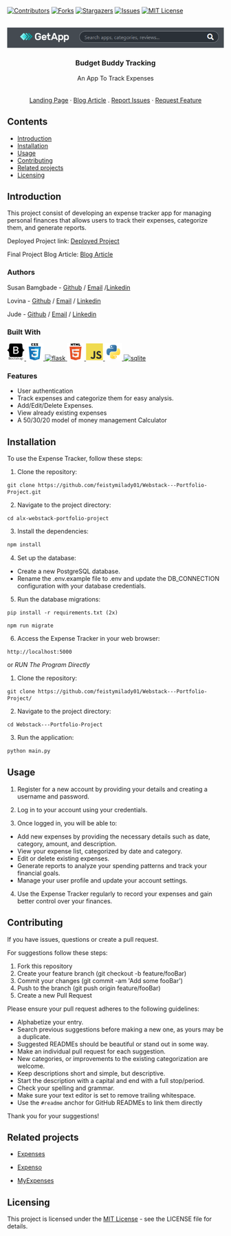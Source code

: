 [![Contributors][contributors-shield]][contributors-url]
[![Forks][forks-shield]][forks-url]
[![Stargazers][stars-shield]][stars-url]
[![Issues][issues-shield]][issues-url]
[![MIT License][license-shield]][license-url]

<br />
<div align="center">
  <a href="https://github.com/feistymilady01/Webstack---Portfolio-Project/">
    <img src="https://github.com/feistymilady01/GetBudgetbuddyApp/blob/master/Getapp_Alx.PNG">
  </a>

  <h3 align="center">Budget Buddy Tracking</h3></h3>

  <p align="center">
    An App To Track Expenses
    <br />
    <br />
    <br />
    <a href="http://thehacker1.pythonanywhere.com/">Landing Page</a>
    ·
    <a href="">Blog Article</a>
    .
    <a href="https://github.com/feistymilady01/Webstack---Portfolio-Project/issues">Report Issues</a>
    ·
    <a href="https://github.com/feistymilady01/Webstack---Portfolio-Project/issues">Request Feature</a>
  </p>
</div>

## Contents

- [Introduction](#introduction)
- [Installation](#installation)
- [Usage](#usage)
- [Contributing](#contributing)
- [Related projects](#related-projects)
- [Licensing](#licensing)

## Introduction

This project consist of developing an expense tracker app for managing personal finances that allows users to track their expenses, categorize them, and generate reports.

Deployed Project link: [Deployed Project](https://watch.screencastify.com/v/ZX2Sxa7mAuOpo4VnWKyU)

Final Project Blog Article: [Blog Article]()

### Authors

Susan Bamgbade - [Github](https://github.com/feistymilady01) / [Email](pricelessblinks@gmail.com) /[Linkedin](https://www.linkedin.com/in/)

Lovina - [Github](https://github.com/) / [Email](mails4vina@gmail.com) / [Linkedin](https://www.linkedin.com/in/)

Jude - [Github](https://github.com/) / [Email](Nwabudikejude1@gmail.com) / [Linkedin](https://www.linkedin.com/in/)

### Built With

<p align="left"> <a href="https://getbootstrap.com" target="_blank" rel="noreferrer"> <img src="https://raw.githubusercontent.com/devicons/devicon/master/icons/bootstrap/bootstrap-plain-wordmark.svg" alt="bootstrap" width="40" height="40"/> </a> <a href="https://www.w3schools.com/css/" target="_blank" rel="noreferrer"> <img src="https://raw.githubusercontent.com/devicons/devicon/master/icons/css3/css3-original-wordmark.svg" alt="css3" width="40" height="40"/> </a> <a href="https://flask.palletsprojects.com/" target="_blank" rel="noreferrer"> <img src="https://www.vectorlogo.zone/logos/pocoo_flask/pocoo_flask-icon.svg" alt="flask" width="40" height="40"/> </a> <a href="https://www.w3.org/html/" target="_blank" rel="noreferrer"> <img src="https://raw.githubusercontent.com/devicons/devicon/master/icons/html5/html5-original-wordmark.svg" alt="html5" width="40" height="40"/> </a> <a href="https://developer.mozilla.org/en-US/docs/Web/JavaScript" target="_blank" rel="noreferrer"> <img src="https://raw.githubusercontent.com/devicons/devicon/master/icons/javascript/javascript-original.svg" alt="javascript" width="40" height="40"/> </a> <a href="https://www.python.org" target="_blank" rel="noreferrer"> <img src="https://raw.githubusercontent.com/devicons/devicon/master/icons/python/python-original.svg" alt="python" width="40" height="40"/> </a> <a href="https://www.sqlite.org/" target="_blank" rel="noreferrer"> <img src="https://www.vectorlogo.zone/logos/sqlite/sqlite-icon.svg" alt="sqlite" width="40" height="40"/> </a> </p>

### Features

- User authentication
- Track expenses and categorize them for easy analysis.
- Add/Edit/Delete Expenses.
- View already existing expenses
- A 50/30/20 model of money management Calculator

## Installation

To use the Expense Tracker, follow these steps:

1. Clone the repository:

```shell
git clone https://github.com/feistymilady01/Webstack---Portfolio-Project.git
```

2. Navigate to the project directory:

```shell
cd alx-webstack-portfolio-project
```
3. Install the dependencies:
``` bash
npm install
```
4. Set up the database:

- Create a new PostgreSQL database.
- Rename the .env.example file to .env and update the DB_CONNECTION configuration with your database credentials.

5. Run the database migrations:
```
pip install -r requirements.txt (2x)
```

``` shell
npm run migrate
```

6. Access the Expense Tracker in your web browser:

``` arduino
http://localhost:5000
```
or *RUN The Program Directly*

1. Clone the repository:

```shell
git clone https://github.com/feistymilady01/Webstack---Portfolio-Project/
```

2. Navigate to the project directory:

```shell
cd Webstack---Portfolio-Project
```
3. Run the application:

``` python
python main.py
```

## Usage

1. Register for a new account by providing your details and creating a username and password.

2. Log in to your account using your credentials.

3. Once logged in, you will be able to:

- Add new expenses by providing the necessary details such as date, category, amount, and description.
- View your expense list, categorized by date and category.
- Edit or delete existing expenses.
- Generate reports to analyze your spending patterns and track your financial goals.
- Manage your user profile and update your account settings.

4. Use the Expense Tracker regularly to record your expenses and gain better control over your finances.

## Contributing

If you have issues, questions or create a pull request.

For suggestions follow these steps:

1. Fork this repository
2. Create your feature branch (git checkout -b feature/fooBar)
3. Commit your changes (git commit -am 'Add some fooBar')
4. Push to the branch (git push origin feature/fooBar)
5. Create a new Pull Request

Please ensure your pull request adheres to the following guidelines:

- Alphabetize your entry.
- Search previous suggestions before making a new one, as yours may be a duplicate.
- Suggested READMEs should be beautiful or stand out in some way.
- Make an individual pull request for each suggestion.
- New categories, or improvements to the existing categorization are welcome.
- Keep descriptions short and simple, but descriptive.
- Start the description with a capital and end with a full stop/period.
- Check your spelling and grammar.
- Make sure your text editor is set to remove trailing whitespace.
- Use the `#readme` anchor for GitHub READMEs to link them directly

Thank you for your suggestions!

## Related projects

- [Expenses](https://github.com/jakubgarfield/expenses)

- [Expenso](https://github.com/Spikeysanju/Expenso)

- [MyExpenses](https://github.com/mtotschnig/MyExpenses)

## Licensing

This project is licensed under the [MIT License](https://github.com/Dkemzy/alx-webstack-portfolio-project/blob/main/LICENSE) - see the LICENSE file for details.

[contributors-shield]: https://img.shields.io/github/contributors/feistymilady01/Webstack---Portfolio-Project.svg?style=for-the-badge
[contributors-url]: https://github.com/feistymilady01/Webstack---Portfolio-Project/graphs/contributors
[forks-shield]: https://img.shields.io/github/forks/feistymilady01/Webstack---Portfolio-Project.svg?style=for-the-badge
[forks-url]: https://github.com/feistymilady01/Webstack---Portfolio-Project/forks
[stars-shield]: https://img.shields.io/github/stars/feistymilady01/Webstack---Portfolio-Project.svg?style=for-the-badge
[stars-url]: https://github.com/feistymilady01/Webstack---Portfolio-Project/stargazers
[issues-shield]: https://img.shields.io/github/issues/feistymilady01/Webstack---Portfolio-Project.svg?style=for-the-badge
[issues-url]: https://github.com/feistymilady01/Webstack---Portfolio-Project/issues
[license-shield]: https://img.shields.io/github/license/feistymilady01/Webstack---Portfolio-Project.svg?style=for-the-badge
[license-url]: https://github.com/feistymilady01/Webstack---Portfolio-Project/blob/main/LICENSE
